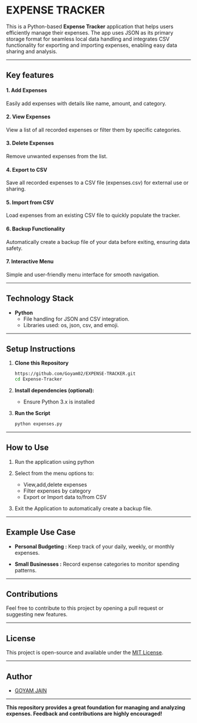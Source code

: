 # EXPENSE TRACKER

This is a Python-based **Expense Tracker** application that helps users efficiently manage their expenses. The app uses JSON as its primary storage format for seamless local data handling and integrates CSV functionality for exporting and importing expenses, enabling easy data sharing and analysis.

---

## Key features
####  1. Add Expenses
Easily add expenses with details like name, amount, and category.

####  2. View Expenses
View a list of all recorded expenses or filter them by specific categories.

####  3. Delete Expenses
Remove unwanted expenses from the list.

####  4. Export to CSV
Save all recorded expenses to a CSV file (expenses.csv) for external use or sharing.

####  5. Import from CSV
Load expenses from an existing CSV file to quickly populate the tracker.

####  6. Backup Functionality
Automatically create a backup file of your data before exiting, ensuring data safety.

####  7. Interactive Menu
Simple and user-friendly menu interface for smooth navigation.

---

## Technology Stack
- **Python**
  - File handling for JSON and CSV integration.
  - Libraries used: os, json, csv, and emoji.
 
---

## Setup Instructions
  1. **Clone this Repository**
     ```bash
     https://github.com/Goyam02/EXPENSE-TRACKER.git
     cd Expense-Tracker

  2. **Install dependencies (optional):**
     - Ensure Python 3.x is installed
      
  3. **Run the Script**
     ```bash
     python expenses.py

---
## How to Use
1. Run the application using python

2. Select from the menu options to:
   - View,add,delete expenses
   - Filter expenses by category
   - Export or Import data to/from CSV

3. Exit the Application to automatically create a backup file.

---

## Example Use Case

- **Personal Budgeting :** Keep track of your daily, weekly, or monthly expenses.
  
- **Small Businesses :** Record expense categories to monitor spending patterns.

---

## Contributions

Feel free to contribute to this project by opening a pull request or suggesting new features.

---

## License
This project is open-source and available under the [MIT License](https://github.com/Goyam02/EXPENSE-TRACKER/blob/main/LICENSE).

---

## Author
- [GOYAM JAIN](https://github.com/Goyam02)

---

**This repository provides a great foundation for managing and analyzing expenses. Feedback and contributions are highly encouraged!**

